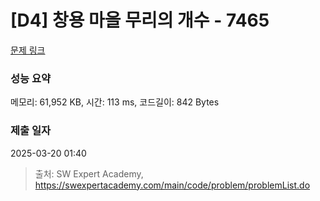 # [D4] 창용 마을 무리의 개수 - 7465 

[문제 링크](https://swexpertacademy.com/main/code/problem/problemDetail.do?contestProbId=AWngfZVa9XwDFAQU) 

### 성능 요약

메모리: 61,952 KB, 시간: 113 ms, 코드길이: 842 Bytes

### 제출 일자

2025-03-20 01:40



> 출처: SW Expert Academy, https://swexpertacademy.com/main/code/problem/problemList.do
